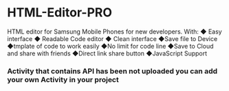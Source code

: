 # HTML-Editor-PRO
HTML editor for Samsung Mobile Phones for new developers. With: ◆ Easy interface ◆ Readable Code editor ◆ Clean interface 
◆Save file to Device 
◆tmplate of code to work easily
◆No limit for code line
◆Save to Cloud and share with friends
◆Direct link share button
◆JavaScript Support



<h3> Activity that contains API has been not uploaded you can add your own Activity in your project</h3>
